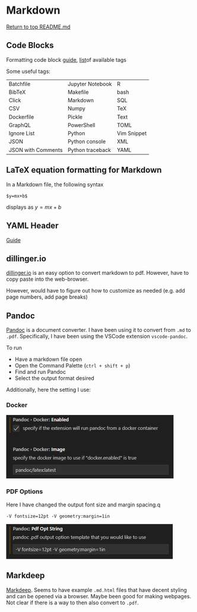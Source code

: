 # Markdown

[Return to top README.md](../../README.md)

## Code Blocks

Formatting code block [guide](https://docs.github.com/en/get-started/writing-on-github/working-with-advanced-formatting/creating-and-highlighting-code-blocks), [list](https://github.com/github/linguist/blob/master/lib/linguist/languages.yml)of available tags

Some useful tags:

|                    |                  |             |
| :----------------- | :--------------- | :---------- |
| Batchfile          | Jupyter Notebook | R           |
| BibTeX             | Makefile         | bash        |
| Click              | Markdown         | SQL         |
| CSV                | Numpy            | TeX         |
| Dockerfile         | Pickle           | Text        |
| GraphQL            | PowerShell       | TOML        |
| Ignore List        | Python           | Vim Snippet |
| JSON               | Python console   | XML         |
| JSON with Comments | Python traceback | YAML        |

<!--
* bash, recommended
* Batchfile
* BibTeX
* Click
* CSV
* Dockerfile
* GraphQL
* Ignore List
* JSON
* JSON with Comments
* Jupyter Notebook
* Makefile
* Markdown
* Numpy
* Pickle
* PowerShell
* Python
* Python console
* Python traceback
* R
* Shell, not recommended
* SQL
* TeX
* Text
* TOML
* Vim Snippet
* XML
* YAML
-->

## LaTeX equation formatting for Markdown

In a Markdown file, the following syntax

```TeX
$y=mx+b$
```

displays as
$y=mx+b$

## YAML Header

[Guide](https://zsmith27.github.io/rmarkdown_crash-course/lesson-4-yaml-headers.html)

## dillinger.io

[dillinger.io](https://dillinger.io/) is an easy option to convert markdown to pdf. However, have to copy paste into the web-browser.

However, would have to figure out how to customize as needed (e.g. add page numbers, add page breaks)

## Pandoc

[Pandoc](https://pandoc.org/) is a document converter. I have been using it to convert from `.md` to `.pdf`. Specifically, I have been using the VSCode extension `vscode-pandoc`.

To run

* Have a markdown file open
* Open the Command Palette (`ctrl + shift + p`)
* Find and run Pandoc
* Select the output format desired

Additionally, here the setting I use:

### Docker

![1742135526567](image/README/1742135526567.png)

### PDF Options

Here I have changed the output font size and margin spacing.q

```bach
-V fontsize=12pt -V geometry:margin=1in
```

![1742135667749](image/README/1742135667749.png)

## Markdeep

[Markdeep](https://casual-effects.com/markdeep/). Seems to have example `.md.html` files that have decent styling and can be opened via a browser. Maybe been good for making webpages. Not clear if there is a way to then also convert to `.pdf`.
